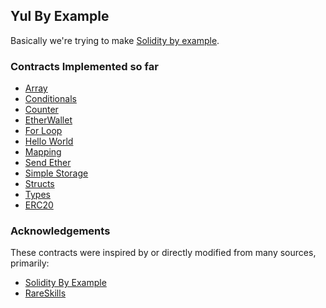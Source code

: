 ## Yul By Example 

Basically we're trying to make [Solidity by example](https://solidity-by-example.org/).

### Contracts Implemented so far
- [Array](/src/Array.sol)
- [Conditionals](/src/Conditionals.sol)
- [Counter](/src/Counter.sol)
- [EtherWallet](/src/EtherWallet.sol)
- [For Loop](src/ForLoop.sol)
- [Hello World](/src/HelloWorld.sol)
- [Mapping](/src/Mapping.sol)
- [Send Ether](/src/SendEther.sol)
- [Simple Storage](/src/SimpleStorage.sol)
- [Structs](/src/Structs.sol)
- [Types](/src/Types.sol)
- [ERC20](/src/YulERC20.sol)

### Acknowledgements

These contracts were inspired by or directly modified from many sources, primarily:
- [Solidity By Example](https://solidity-by-example.org/)
- [RareSkills](https://github.com/RareSkills/Udemy-Yul-Code)